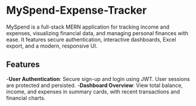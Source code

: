 # MySpend-Expense-Tracker
MySpend is a full-stack MERN application for tracking income and expenses, visualizing financial data, and managing personal finances with ease. It features secure authentication, interactive dashboards, Excel export, and a modern, responsive UI.

## Features
-**User Authentication**: Secure sign-up and login using JWT. User sessions are protected and persisted.
-**Dashboard Overview**: View total balance, income, and expenses in summary cards, with recent transactions and financial charts.
